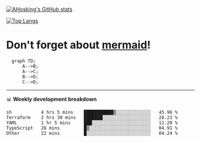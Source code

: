 [![AHosking's GitHub stats](https://github-readme-stats.vercel.app/api?username=ahosking&count_private=true&show_icons=true&theme=onedark&hide_rank=true&include_all_commits=true)](https://github.com/ahosking)

[![Top Langs](https://github-readme-stats.vercel.app/api/top-langs/?username=ahosking&layout=compact&theme=onedark)](https://github.com/ahosking)


# Don't forget about [mermaid](https://github.blog/2022-02-14-include-diagrams-markdown-files-mermaid/)!

```mermaid
  graph TD;
      A-->B;
      A-->C;
      B-->D;
      C-->D;
```
-------

📊 **Weekly development breakdown**

<!--START_SECTION:waka-->

```text
sh           4 hrs 5 mins    ███████████▒░░░░░░░░░░░░░   45.96 %
Terraform    2 hrs 30 mins   ███████░░░░░░░░░░░░░░░░░░   28.23 %
YAML         1 hr 5 mins     ███░░░░░░░░░░░░░░░░░░░░░░   12.20 %
TypeScript   26 mins         █▒░░░░░░░░░░░░░░░░░░░░░░░   04.91 %
Other        22 mins         █░░░░░░░░░░░░░░░░░░░░░░░░   04.24 %
```

<!--END_SECTION:waka-->
